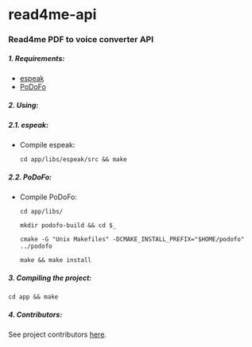 # read4me-api

### Read4me PDF to voice converter API

##### 1. Requirements:
 
* [espeak](https://github.com/rhdunn/espeak)
* [PoDoFo](https://github.com/mekentosj/podofo)
    
##### 2. Using:

##### 2.1. espeak:

* Compile espeak:
    
    `cd app/libs/espeak/src && make`
        

##### 2.2. PoDoFo:

* Compile PoDoFo:
    
    `cd app/libs/` 
    
    `mkdir podofo-build && cd $_`
    
    `cmake -G "Unix Makefiles" -DCMAKE_INSTALL_PREFIX="$HOME/podofo" ../podofo`
    
    `make && make install`
    
##### 3. Compiling the project:

`cd app && make`
     
##### 4. Contributors:

See project contributors [here](https://github.com/read4me/read4me-api/graphs/contributors).
